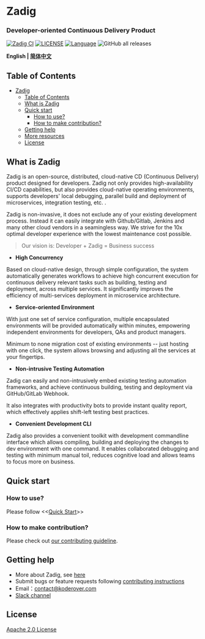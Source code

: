 # Zadig

<h3 align="left">Developer-oriented Continuous Delivery Product</h3>

<span align="left">

[![Zadig CI](https://os.koderover.com/api/collie/api/badge?pipelineName=zadig/zadig-ci&source=github&repoFullName=koderover/zadig&branch=main&eventType=push)](https://os.koderover.com/v1/projects/detail/zadig/pipelines/freestyle/home/zadig-ci/608824fef341de000137317d?rightbar=step)
[![LICENSE](https://img.shields.io/github/license/koderover/zadig.svg)](https://github.com/koderover/zadig/blob/main/LICENSE)
[![Language](https://img.shields.io/badge/Language-Go-blue.svg)](https://golang.org/)
![GitHub all releases](https://img.shields.io/github/downloads/koderover/Zadig/total)

</span>

<div align="left">

**English | [简体中文](./README-zh-CN.md)**

</div>

## Table of Contents

- [Zadig](#zadig)
  - [Table of Contents](#table-of-contents)
  - [What is Zadig](#what-is-zadig)
  - [Quick start](#quick-start)
    - [How to use?](#how-to-use)
    - [How to make contribution?](#how-to-make-contribution)
  - [Getting help](#getting-help)
  - [More resources](#more-resources)
  - [License](#license)

## What is Zadig

Zadig is an open-source, distributed, cloud-native CD (Continuous Delivery) product designed for developers. Zadig not only provides high-availability CI/CD capabilities, but also provides cloud-native operating environments, supports developers' local debugging, parallel build and deployment of microservices, integration testing, etc. .

Zadig is non-invasive, it does not exclude any of your existing development process. Instead it can easily integrate with Github/Gitlab, Jenkins and many other cloud vendors in a seamingless way. We strive for the 10x optimal developer experience with the lowest maintenance cost possible.

> Our vision is: Developer + Zadig = Business success

- **High Concurrency**

Based on cloud-native design, through simple configuration, the system automatically generates workflows to achieve high concurrent execution for continuous delivery relevant tasks such as building, testing and deployment, across multiple services. It significantly improves the efficiency of multi-services deployment in microservice architecture.

- **Service-oriented Environment**

With just one set of service configuration, multiple encapsulated environments will be provided automatically within minutes, empowering independent environments for developers, QAs and product managers.

Minimum to none migration cost of existing environments -- just hosting with one click, the system allows browsing and adjusting all the services at your fingertips.

- **Non-intrusive Testing Automation**

Zadig can easily and non-intrusively embed existing testing automation frameworks, and achieve continuous building, testing and deployment via GitHub/GitLab Webhook.

It also integrates with productivity bots to provide instant quality report, which effectively applies shift-left testing best practices.

- **Convenient Development CLI**

Zadig also provides a convenient toolkit with development commandline interface which allows compiling, building and deploying the changes to dev environment with one command. It enables collaborated debugging and testing with minimum manual toil, reduces cognitive load and allows teams to focus more on business.

## Quick start

### How to use?

Please follow <<[Quick Start](https://docs.koderover.com/zadig/quick-start/try-out-install)>>

### How to make contribution?

Please check out [our contributing guideline](CONTRIBUTING.md).

## Getting help

- More about Zadig, see [here](https://github.com/koderover/Zadig-doc)
- Submit bugs or feature requests following [contributing instructions](CONTRIBUTING.md#contribution-option-1---reporting-an-issue)
- Email：contact@koderover.com
- [Slack channel](https://join.slack.com/t/zadig-workspace/shared_invite/zt-qedvct1t-mQUf2eyTRkoVCc_RWKKgxw)

## License

[Apache 2.0 License](./LICENSE)
